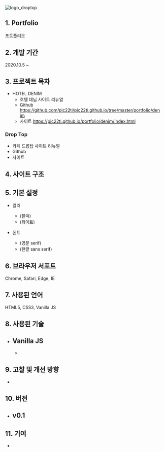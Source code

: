 ![logo_droptop](/img.png)

## 1. Portfolio
포트폴리오

## 2. 개발 기간
2020.10.5 ~ 

## 3. 프로젝트 목차
* HOTEL DENIM 
  - 호텔 데님 사이트 리뉴얼
  - Github <https://github.com/pic22ti/pic22ti.github.io/tree/master/portfolio/denim>
  - 사이트 <https://pic22ti.github.io/portfolio/denim/index.html>
  
### Drop Top
  - 카페 드롭탑 사이트 리뉴얼
  - Github 
  - 사이트 

## 4. 사이트 구조

## 5. 기본 설정
* 컬러
  - (블랙)
  - (화이트)

* 폰트
  - (영문 serif) 
  - (한글 sans serif) 

## 6. 브라우저 서포트
Chrome, Safari, Edge, IE

## 7. 사용된 언어
HTML5, CSS3, Vanilla JS

## 8. 사용된 기술
* Vanilla JS
  - 
  - 

## 9. 고찰 및 개선 방향
* 

## 10. 버전
* v0.1
  -

## 11. 기여
* 
